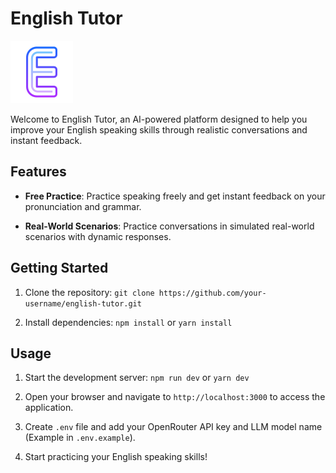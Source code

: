 # English Tutor

<img src="/public/logo.png" alt="English Tutor Logo" style="max-width: 100%;">

Welcome to English Tutor, an AI-powered platform designed to help you improve your English speaking skills through realistic conversations and instant feedback.

## Features

- **Free Practice**: Practice speaking freely and get instant feedback on your pronunciation and grammar.

- **Real-World Scenarios**: Practice conversations in simulated real-world scenarios with dynamic responses.

## Getting Started

1. Clone the repository: `git clone https://github.com/your-username/english-tutor.git`

2. Install dependencies: `npm install` or `yarn install`

## Usage

1. Start the development server: `npm run dev` or `yarn dev`

2. Open your browser and navigate to `http://localhost:3000` to access the application.

3. Create `.env` file and add your OpenRouter API key and LLM model name (Example in `.env.example`).

4. Start practicing your English speaking skills!
